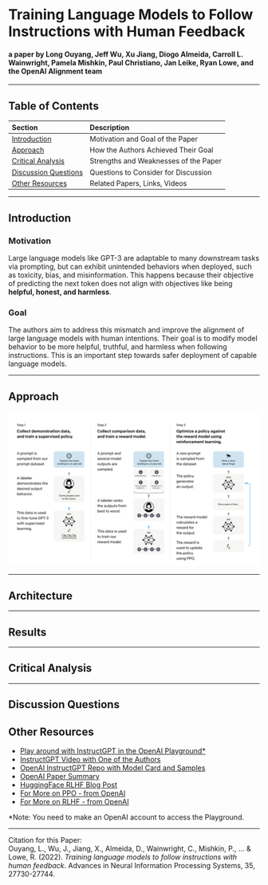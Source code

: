 # Training Language Models to Follow Instructions with Human Feedback

#### a paper by Long Ouyang, Jeff Wu, Xu Jiang, Diogo Almeida, Carroll L. Wainwright, Pamela Mishkin, Paul Christiano, Jan Leike, Ryan Lowe, and the OpenAI Alignment team
___
## Table of Contents
|Section| Description                  |
|:---|:-----------------------------|
|[Introduction](#introduction)| Motivation and Goal of the Paper |
|[Approach](#approach)| How the Authors Achieved Their Goal|
|[Critical Analysis](#critical-analysis)| Strengths and Weaknesses of the Paper|
|[Discussion Questions](#discussion-questions)| Questions to Consider for Discussion|
|[Other Resources](#other-resources)| Related Papers, Links, Videos|


___

Introduction
---
### Motivation
Large language models like GPT-3 are adaptable to many downstream tasks via prompting, but can exhibit unintended behaviors when deployed, such as toxicity, bias, and misinformation. This happens because their objective of predicting the next token does not align with objectives like being **helpful, honest, and harmless**.

### Goal
The authors aim to address this mismatch and improve the alignment of large language models with human intentions. Their goal is to modify model behavior to be more helpful, truthful, and harmless when following instructions. This is an important step towards safer deployment of capable language models.

___

Approach
---
![InstructGPT](miscellaneous_files/diagram.png)

___

Architecture
---




___
Results
---


___
Critical Analysis
---


___
Discussion Questions
---



Other Resources
---
- [Play around with InstructGPT in the OpenAI Playground*](https://platform.openai.com/playground?mode=complete)
- [InstructGPT Video with One of the Authors](https://www.youtube.com/watch?v=QGpaBWOaHQI)
- [OpenAI InstructGPT Repo with Model Card and Samples](https://github.com/openai/following-instructions-human-feedback#instructgpt-training-language-models-to-follow-instructions-with-human-feedback)
- [OpenAI Paper Summary](https://openai.com/research/instruction-following#sample1)
- [HuggingFace RLHF Blog Post](https://huggingface.co/blog/rlhf)
- [For More on PPO - from OpenAI](https://openai.com/research/openai-baselines-ppo)
- [For More on RLHF - from OpenAI](https://openai.com/research/learning-from-human-preferences)

*Note: You need to make an OpenAI account to access the Playground.
___
Citation for this Paper:\
Ouyang, L., Wu, J., Jiang, X., Almeida, D., Wainwright, C., Mishkin, P., ... & Lowe, R. (2022). _Training language models to follow instructions with human feedback_. Advances in Neural Information Processing Systems, 35, 27730-27744.
